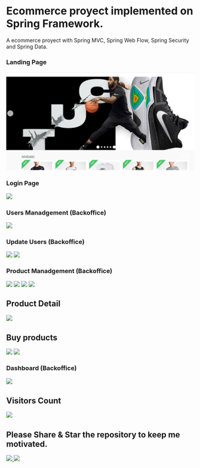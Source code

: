 # Ecommerce proyect implemented on Spring Framework.
A ecommerce proyect with Spring MVC, Spring Web Flow, Spring Security and Spring Data.

### Landing Page

<img src="./screenshots/image_1.PNG" />

### Login Page

<img src="./screenshots/image_2.PNG" />

### Users Manadgement (Backoffice)

<img src="./screenshots/image_3.PNG" />

### Update Users (Backoffice)

<img src="./screenshots/image_4.PNG" />

<img src="./screenshots/image_5.PNG" />

### Product Manadgement (Backoffice)

<img src="./screenshots/image_6.PNG" />

<img src="./screenshots/image_7.PNG" />

<img src="./screenshots/image_8.PNG" />

<img src="./screenshots/image_9.PNG" />

## Product Detail

<img src="./screenshots/image_10.PNG" />

## Buy products

<img src="./screenshots/image_11.PNG" />

<img src="./screenshots/image_12.PNG" />

### Dashboard (Backoffice)

<img src="./screenshots/image_13.PNG" />

 ## Visitors Count

<img width="auto" src="https://profile-counter.glitch.me/springmvc-webflow-ecommerce/count.svg" />


## Please Share & Star the repository to keep me motivated.
  <a href = "https://github.com/sergio11/springmvc-webflow-ecommerce/stargazers">
     <img src = "https://img.shields.io/github/stars/sergio11/springmvc-webflow-ecommerce" />
  </a>
  <a href = "https://twitter.com/SergioReact418">
     <img src = "https://img.shields.io/twitter/url?label=follow&style=social&url=https%3A%2F%2Ftwitter.com%2FSergioReact418" />
  </a>
